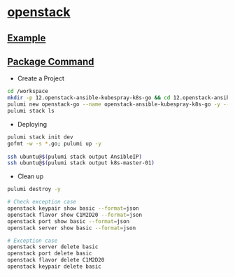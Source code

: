 # [openstack](https://www.pulumi.com/registry/packages/openstack/)

## [Example](https://www.pulumi.com/registry/packages/openstack/#example)

## [Package Command](https://www.pulumi.com/registry/packages/command/)

- Create a Project

```sh
cd /workspace
mkdir -p 12.openstack-ansible-kubespray-k8s-go && cd 12.openstack-ansible-kubespray-k8s-go
pulumi new openstack-go --name openstack-ansible-kubespray-k8s-go -y --force
pulumi stack ls
```

- Deploying

```sh
pulumi stack init dev
gofmt -w -s *.go; pulumi up -y
    
ssh ubuntu@$(pulumi stack output AnsibleIP)
ssh ubuntu@$(pulumi stack output k8s-master-01)
```

- Clean up

```sh
pulumi destroy -y

# Check exception case
openstack keypair show basic --format=json
openstack flavor show C1M2D20 --format=json
openstack port show basic --format=json
openstack server show basic --format=json

# Exception case
openstack server delete basic
openstack port delete basic
openstack flavor delete C1M2D20
openstack keypair delete basic
```
